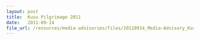 ```yaml
---
layout: post
title:  Kusu Pilgrimage 2011
date:   2011-09-14
file_url: /resources/media-advisories/files/20110914_Media-Advisory_Kusu_Pilgrimage_2011.pdf
---
```


